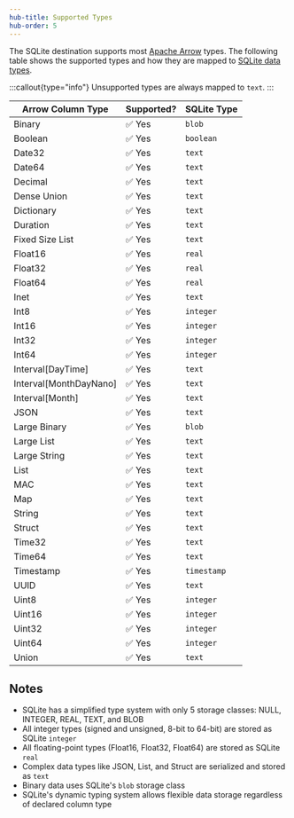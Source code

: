 ```yaml
---
hub-title: Supported Types
hub-order: 5
---
```


The SQLite destination supports most [Apache Arrow](https://arrow.apache.org/docs/index.html)
types. The following table shows the supported types and how they are mapped
to [SQLite data types](https://www.sqlite.org/datatype3.html).

:::callout{type="info"}
Unsupported types are always mapped to `text`.
:::

| Arrow Column Type      | Supported? | SQLite Type |
| ---------------------- | ---------- | ----------- |
| Binary                 | ✅ Yes      | `blob`      |
| Boolean                | ✅ Yes     | `boolean`   |
| Date32                 | ✅ Yes     | `text`      |
| Date64                 | ✅ Yes     | `text`      |
| Decimal                | ✅ Yes     | `text`      |
| Dense Union            | ✅ Yes     | `text`      |
| Dictionary             | ✅ Yes     | `text`      |
| Duration               | ✅ Yes     | `text`      |
| Fixed Size List        | ✅ Yes     | `text`      |
| Float16                | ✅ Yes     | `real`      |
| Float32                | ✅ Yes     | `real`      |
| Float64                | ✅ Yes     | `real`      |
| Inet                   | ✅ Yes     | `text`      |
| Int8                   | ✅ Yes     | `integer`   |
| Int16                  | ✅ Yes     | `integer`   |
| Int32                  | ✅ Yes     | `integer`   |
| Int64                  | ✅ Yes     | `integer`   |
| Interval[DayTime]      | ✅ Yes     | `text`      |
| Interval[MonthDayNano] | ✅ Yes     | `text`      |
| Interval[Month]        | ✅ Yes     | `text`      |
| JSON                   | ✅ Yes     | `text`      |
| Large Binary           | ✅ Yes     | `blob`      |
| Large List             | ✅ Yes     | `text`      |
| Large String           | ✅ Yes     | `text`      |
| List                   | ✅ Yes     | `text`      |
| MAC                    | ✅ Yes     | `text`      |
| Map                    | ✅ Yes     | `text`      |
| String                 | ✅ Yes     | `text`      |
| Struct                 | ✅ Yes     | `text`      |
| Time32                 | ✅ Yes     | `text`      |
| Time64                 | ✅ Yes     | `text`      |
| Timestamp              | ✅ Yes     | `timestamp` |
| UUID                   | ✅ Yes     | `text`      |
| Uint8                  | ✅ Yes     | `integer`   |
| Uint16                 | ✅ Yes     | `integer`   |
| Uint32                 | ✅ Yes     | `integer`   |
| Uint64                 | ✅ Yes     | `integer`   |
| Union                  | ✅ Yes     | `text`      |

## Notes

- SQLite has a simplified type system with only 5 storage classes: NULL, INTEGER, REAL, TEXT, and BLOB
- All integer types (signed and unsigned, 8-bit to 64-bit) are stored as SQLite `integer`
- All floating-point types (Float16, Float32, Float64) are stored as SQLite `real`
- Complex data types like JSON, List, and Struct are serialized and stored as `text`
- Binary data uses SQLite's `blob` storage class
- SQLite's dynamic typing system allows flexible data storage regardless of declared column type
